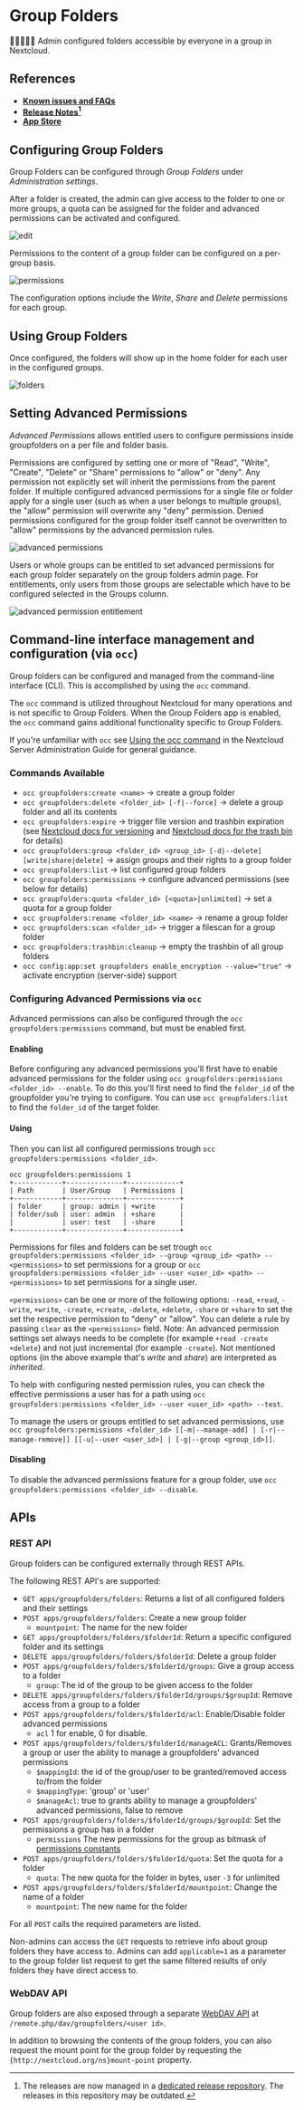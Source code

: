 # Group Folders

📁👩‍👩‍👧‍👦 Admin configured folders accessible by everyone in a group in Nextcloud.

## References

* **[Known issues and FAQs](https://github.com/nextcloud/groupfolders/issues/1414)**
* **[Release Notes](https://github.com/nextcloud-releases/groupfolders/releases)[^1]**
* **[App Store](https://apps.nextcloud.com/apps/groupfolders)**

[^1]: The releases are now managed in a [dedicated release repository](https://github.com/nextcloud-releases/groupfolders/releases). The releases in this repository may be outdated.

## Configuring Group Folders

Group Folders can be configured through *Group Folders* under *Administration settings*.

After a folder is created, the admin can give access to the folder to one or more groups, a quota can be assigned for the folder and advanced permissions can be activated and configured.


![edit](screenshots/edit.png)

Permissions to the content of a group folder can be configured on a per-group basis.

![permissions](screenshots/permissions.png)

The configuration options include the _Write_, _Share_ and _Delete_ permissions for each group.

## Using Group Folders

Once configured, the folders will show up in the home folder for each user in the configured groups.

![folders](screenshots/folders.png)

## Setting Advanced Permissions

_Advanced Permissions_ allows entitled users to configure permissions inside groupfolders on a per file and folder basis.

Permissions are configured by setting one or more of "Read", "Write", "Create", "Delete" or "Share" permissions to "allow" or "deny". Any permission not explicitly set will inherit the permissions from the parent folder. If multiple configured advanced permissions for a single file or folder apply for a single user (such as when a user belongs to multiple groups), the "allow" permission will overwrite any "deny" permission. Denied permissions configured for the group folder itself cannot be overwritten to "allow" permissions by the advanced permission rules.

![advanced permissions](screenshots/acl.png)

Users or whole groups can be entitled to set advanced permissions for each group folder separately on the group folders admin page.
For entitlements, only users from those groups are selectable which have to be configured selected in the Groups column.

![advanced permission entitlement](screenshots/aclAdmin.png)

## Command-line interface management and configuration (via `occ`)

Group folders can be configured and managed from the command-line interface (CLI). This is accomplished by using the `occ` command. 

The `occ` command is utilized throughout Nextcloud for many operations and is not specific to Group Folders. When the Group Folders app is enabled, the `occ` command gains additional functionality specific to Group Folders.

If you're unfamiliar with `occ` see [Using the occ command](https://docs.nextcloud.com/server/latest/admin_manual/configuration_server/occ_command.html) in the Nextcloud Server Administration Guide for general guidance.

### Commands Available

- `occ groupfolders:create <name>` &rarr; create a group folder
- `occ groupfolders:delete <folder_id> [-f|--force]` &rarr; delete a group folder and all its contents
- `occ groupfolders:expire` &rarr; trigger file version and trashbin expiration (see [Nextcloud docs for versioning](https://docs.nextcloud.com/server/latest/admin_manual/configuration_files/file_versioning.html) and [Nextcloud docs for the trash bin](https://docs.nextcloud.com/server/latest/admin_manual/configuration_files/trashbin_configuration.html) for details)
- `occ groupfolders:group <folder_id> <group_id> [-d|--delete] [write|share|delete]` &rarr; assign groups and their rights to a group folder
- `occ groupfolders:list` &rarr; list configured group folders
- `occ groupfolders:permissions` &rarr; configure advanced permissions (see below for details)
- `occ groupfolders:quota <folder_id> [<quota>|unlimited]` &rarr; set a quota for a group folder
- `occ groupfolders:rename <folder_id> <name>` &rarr; rename a group folder
- `occ groupfolders:scan <folder_id>` &rarr; trigger a filescan for a group folder
- `occ groupfolders:trashbin:cleanup` &rarr; empty the trashbin of all group folders
- `occ config:app:set groupfolders enable_encryption --value="true"` &rarr; activate encryption (server-side) support

### Configuring Advanced Permissions via `occ`

Advanced permissions can also be configured through the `occ groupfolders:permissions` command, but must be enabled first.

#### Enabling

Before configuring any advanced permissions you'll first have to enable advanced permissions for the folder using `occ groupfolders:permissions <folder_id> --enable`. To do this you'll first need to find the `folder_id` of the groupfolder you're trying to configure. You can use `occ groupfolders:list` to find the `folder_id` of the target folder.

#### Using

Then you can list all configured permissions trough `occ groupfolders:permissions <folder_id>`.

```
occ groupfolders:permissions 1
+------------+--------------+-------------+
| Path       | User/Group   | Permissions |
+------------+--------------+-------------+
| folder     | group: admin | +write      |
| folder/sub | user: admin  | +share      |
|            | user: test   | -share      |
+------------+--------------+-------------+
```

Permissions for files and folders can be set trough `occ groupfolders:permissions <folder_id> --group <group_id> <path> -- <permissions>` to set permissions for a group or `occ groupfolders:permissions <folder_id> --user <user_id> <path> -- <permissions>` to set permissions for a single user.

`<permissions>` can be one or more of the following options: `-read`, `+read`, `-write`, `+write`, `-create`, `+create`, `-delete`, `+delete`, `-share` or `+share` to set the set the respective permission to "deny" or "allow".
You can delete a rule by passing `clear` as the `<permissions>` field.
Note: An advanced permission settings set always needs to be complete (for example `+read -create +delete`) and not just incremental (for example `-create`).
Not mentioned options (in the above example that's _write_ and _share_) are interpreted as _inherited_.

To help with configuring nested permission rules, you can check the effective permissions a user has for a path using `occ groupfolders:permissions <folder_id> --user <user_id> <path> --test`.

To manage the users or groups entitled to set advanced permissions, use `occ groupfolders:permissions <folder_id> [[-m|--manage-add] | [-r|--manage-remove]] [[-u|--user <user_id>] | [-g|--group <group_id>]]`.

#### Disabling

To disable the advanced permissions feature for a group folder, use `occ groupfolders:permissions <folder_id> --disable`.

## APIs

### REST API

Group folders can be configured externally through REST APIs.

The following REST API's are supported:

- `GET apps/groupfolders/folders`: Returns a list of all configured folders and their settings
- `POST apps/groupfolders/folders`: Create a new group folder
    - `mountpoint`: The name for the new folder
- `GET apps/groupfolders/folders/$folderId`: Return a specific configured folder and its settings
- `DELETE apps/groupfolders/folders/$folderId`: Delete a group folder
- `POST apps/groupfolders/folders/$folderId/groups`: Give a group access to a folder
    - `group`: The id of the group to be given access to the folder
- `DELETE apps/groupfolders/folders/$folderId/groups/$groupId`: Remove access from a group to a folder
- `POST apps/groupfolders/folders/$folderId/acl`: Enable/Disable folder advanced permissions
    - `acl` 1 for enable, 0 for disable.
- `POST apps/groupfolders/folders/$folderId/manageACL`: Grants/Removes a group or user the ability to manage a groupfolders' advanced permissions
    - `$mappingId`: the id of the group/user to be granted/removed access to/from the folder
    - `$mappingType`: 'group' or 'user'
    - `$manageAcl`: true to grants ability to manage a groupfolders' advanced permissions, false to remove
- `POST apps/groupfolders/folders/$folderId/groups/$groupId`: Set the permissions a group has in a folder
    - `permissions` The new permissions for the group as bitmask of [permissions constants](https://github.com/nextcloud/server/blob/b4f36d44c43aac0efdc6c70ff8e46473341a9bfe/lib/public/Constants.php#L65)
- `POST apps/groupfolders/folders/$folderId/quota`: Set the quota for a folder
    - `quota`: The new quota for the folder in bytes, user `-3` for unlimited
- `POST apps/groupfolders/folders/$folderId/mountpoint`: Change the name of a folder
    - `mountpoint`: The new name for the folder

For all `POST` calls the required parameters are listed.

Non-admins can access the `GET` requests to retrieve info about group folders they have access to.
Admins can add `applicable=1` as a parameter to the group folder list request to get the same filtered results of only folders they have direct access to.

### WebDAV API

Group folders are also exposed through a separate [WebDAV API](https://docs.nextcloud.com/server/latest/user_manual/en/files/access_webdav.html) at `/remote.php/dav/groupfolders/<user id>`.

In addition to browsing the contents of the group folders, you can also request the mount point for the group folder by requesting the `{http://nextcloud.org/ns}mount-point` property.

